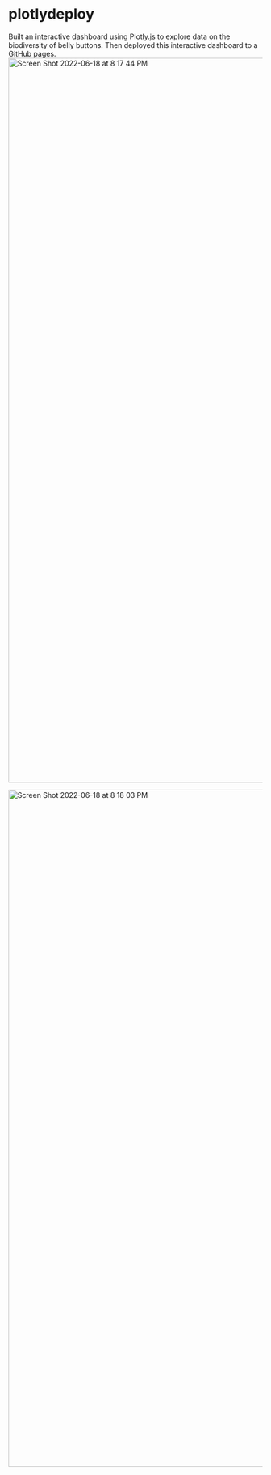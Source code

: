 # plotlydeploy
Built an interactive dashboard using Plotly.js to explore data on the biodiversity of belly buttons. Then deployed this interactive dashboard to a GitHub pages. 
<img width="1433" alt="Screen Shot 2022-06-18 at 8 17 44 PM" src="https://user-images.githubusercontent.com/101693004/174464446-a5ed54a2-5882-479e-900b-9262d1d2e6ae.png">

<img width="1339" alt="Screen Shot 2022-06-18 at 8 18 03 PM" src="https://user-images.githubusercontent.com/101693004/174464447-6312a283-8f78-48c6-8802-934b87624de2.png">
